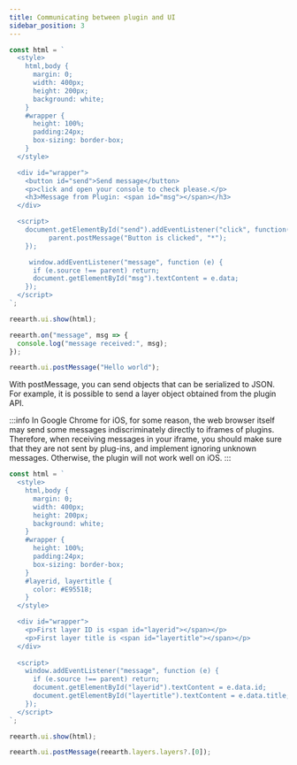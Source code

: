 ```yaml
---
title: Communicating between plugin and UI
sidebar_position: 3
---
```


```js
const html = `
  <style>
    html,body {
      margin: 0;
      width: 400px;
      height: 200px;
      background: white;
    }
    #wrapper {
      height: 100%;
      padding:24px;
      box-sizing: border-box;
    }
  </style>

  <div id="wrapper">
    <button id="send">Send message</button>
    <p>click and open your console to check please.</p>
    <h3>Message from Plugin: <span id="msg"></span></h3>
  </div>

  <script>
    document.getElementById("send").addEventListener("click", function() {
		  parent.postMessage("Button is clicked", "*");
    });

     window.addEventListener("message", function (e) {
      if (e.source !== parent) return;
      document.getElementById("msg").textContent = e.data;
    });
  </script>
`;

reearth.ui.show(html);

reearth.on("message", msg => {
  console.log("message received:", msg);
});

reearth.ui.postMessage("Hello world");
```

With postMessage, you can send objects that can be serialized to JSON. For example, it is possible to send a layer object obtained from the plugin API.

:::info
In Google Chrome for iOS, for some reason, the web browser itself may send some messages indiscriminately directly to iframes of plugins. Therefore, when receiving messages in your iframe, you should make sure that they are not sent by plug-ins, and implement ignoring unknown messages. Otherwise, the plugin will not work well on iOS.
:::

```js
const html = `
  <style>
    html,body {
      margin: 0;
      width: 400px;
      height: 200px;
      background: white;
    }
    #wrapper {
      height: 100%;
      padding:24px;
      box-sizing: border-box;
    }
    #layerid, layertitle {
      color: #E95518;
    }
  </style>

  <div id="wrapper">
    <p>First layer ID is <span id="layerid"></span></p>
    <p>First layer title is <span id="layertitle"></span></p>
  </div>
  
  <script>
    window.addEventListener("message", function (e) {
      if (e.source !== parent) return;
      document.getElementById("layerid").textContent = e.data.id;
      document.getElementById("layertitle").textContent = e.data.title;
    });
  </script>
`;

reearth.ui.show(html);

reearth.ui.postMessage(reearth.layers.layers?.[0]);
```
